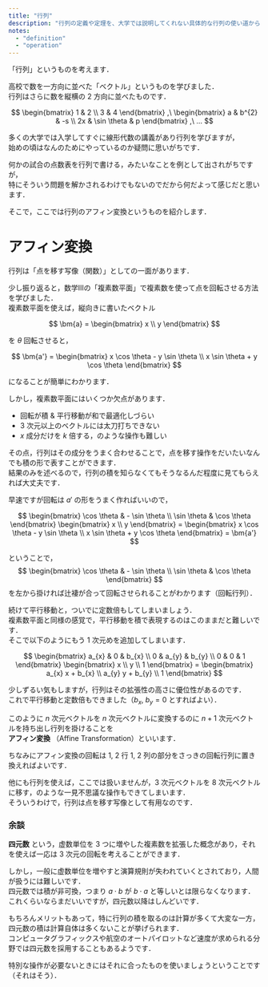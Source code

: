 ```yaml
---
title: "行列"
description: "行列の定義や定理を、大学では説明してくれない具体的な行列の使い道から詳しく説明します。高校で数を一方向に並べた「ベクトル」というものを学びました。行列はさらに数を縦横の $2$ 方向に並べた ..."
notes:
  - "definition"
  - "operation"
---
```


「行列」というものを考えます．

高校で数を一方向に並べた「ベクトル」というものを学びました．  
行列はさらに数を縦横の $2$ 方向に並べたものです．

$$
\begin{bmatrix}
    1 & 2 \\
    3 & 4
\end{bmatrix}
,\
\begin{bmatrix}
    a & b^{2}        & -s \\
    2x & \sin \theta & p
\end{bmatrix}
,\
...
$$

多くの大学では入学してすぐに線形代数の講義があり行列を学びますが，  
始めの頃はなんのためにやっているのか疑問に思いがちです．

何かの試合の点数表を行列で書ける，みたいなことを例として出されがちですが，  
特にそういう問題を解かされるわけでもないのでだから何だよって感じだと思います．

そこで，ここでは行列のアフィン変換というものを紹介します．

# アフィン変換

行列は「点を移す写像（関数）」としての一面があります．  

少し振り返ると，数学Ⅲの「複素数平面」で複素数を使って点を回転させる方法を学びました．  
複素数平面を使えば，縦向きに書いたベクトル

$$
\bm{a} =
\begin{bmatrix}
    x \\
    y
\end{bmatrix}
$$

を $\theta$ 回転させると，

$$
\bm{a'} =
\begin{bmatrix}
    x \cos \theta - y \sin \theta \\
    x \sin \theta + y \cos \theta
\end{bmatrix}
$$

になることが簡単にわかります．

しかし，複素数平面にはいくつか欠点があります．

- 回転が積 & 平行移動が和で最適化しづらい
- $3$ 次元以上のベクトルには太刀打ちできない
- $x$ 成分だけを $k$ 倍する，のような操作も難しい

その点，行列はその成分をうまく合わせることで，点を移す操作をだいたいなんでも積の形で表すことができます．  
結果のみを述べるので，行列の積を知らなくてもそうなるんだ程度に見てもらえれば大丈夫です．

早速ですが回転は $a'$ の形をうまく作ればいいので，

$$
    \begin{bmatrix}
        \cos \theta & - \sin \theta \\
        \sin \theta & \cos \theta
    \end{bmatrix}
    \begin{bmatrix}
        x \\
        y
    \end{bmatrix}
    =
    \begin{bmatrix}
        x \cos \theta - y \sin \theta \\
        x \sin \theta + y \cos \theta
    \end{bmatrix}
    = \bm{a'}
$$

ということで，
$$
    \begin{bmatrix}
        \cos \theta & - \sin \theta \\
        \sin \theta & \cos \theta
    \end{bmatrix}
$$
を左から掛ければ辻褄が合って回転させられることがわかります（回転行列）．

続けて平行移動と，ついでに定数倍もしてしまいましょう．  
複素数平面と同様の感覚で，平行移動を積で表現するのはこのままだと難しいです．  
そこで以下のようにもう $1$ 次元めを追加してしまいます．

$$
    \begin{bmatrix}
        a_{x} & 0     & b_{x} \\
        0     & a_{y} & b_{y} \\
        0     & 0     & 1
    \end{bmatrix}
    \begin{bmatrix}
        x \\
        y \\
        1
    \end{bmatrix}
    =
    \begin{bmatrix}
        a_{x} x + b_{x} \\
        a_{y} y + b_{y} \\
        1
    \end{bmatrix}
$$

少しずるい気もしますが，行列はその拡張性の高さに優位性があるのです．  
これで平行移動と定数倍もできました（$b_{x},\ b_{y} = 0$ とすればよい）．

このように $n$ 次元ベクトルを $n$ 次元ベクトルに変換するのに $n + 1$ 次元ベクトルを持ち出し行列を掛けることを  
**アフィン変換** （Affine Transformation）といいます．

ちなみにアフィン変換の回転は $1,\ 2$ 行 $1,\ 2$ 列の部分をさっきの回転行列に置き換えればよいです．

他にも行列を使えば，ここでは扱いませんが，$3$ 次元ベクトルを $8$ 次元ベクトルに移す，のような一見不思議な操作もできてしまいます．  
そういうわけで，行列は点を移す写像として有用なのです．

### 余談

**四元数** という，虚数単位を $3$ つに増やした複素数を拡張した概念があり，それを使えば一応は $3$ 次元の回転を考えることができます．

しかし，一般に虚数単位を増やすと演算規則が失われていくとされており，人間が扱うには難しいです．  
四元数では積が非可換，つまり $a \cdot b$ が $b \cdot a$ と等しいとは限らなくなります．これくらいならまだいいですが，四元数以降はしんどいです．  

もちろんメリットもあって，特に行列の積を取るのは計算が多くて大変な一方，四元数の積は計算自体は多くないことが挙げられます．  
コンピュータグラフィックスや航空のオートパイロットなど速度が求められる分野では四元数を採用することもあるようです．

特別な操作が必要ないときにはそれに合ったものを使いましょうということです（それはそう）．
